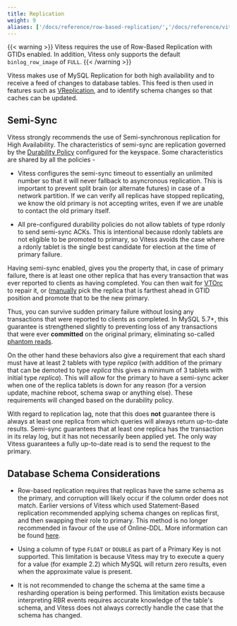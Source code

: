 ```yaml
---
title: Replication
weight: 9
aliases: ['/docs/reference/row-based-replication/','/docs/reference/vitess-replication/','/docs/reference/mysql-replication/']
---
```


{{< warning >}}
Vitess requires the use of Row-Based Replication with GTIDs enabled. In addition, Vitess only supports the default `binlog_row_image` of `FULL`.
{{< /warning >}}

Vitess makes use of MySQL Replication for both high availability and to receive a feed of changes to database tables. This feed is then used in features such as [VReplication](../../vreplication/vreplication/), and to identify schema changes so that caches can be updated.

## Semi-Sync

Vitess strongly recommends the use of Semi-synchronous replication for High Availability. The characteristics of semi-sync are replication governed by the [Durability Policy](../../../user-guides/configuration-basic/durability_policy) configured for the keyspace.
Some characteristics are shared by all the policies -

* Vitess configures the semi-sync timeout to essentially an unlimited number so that it will never fallback to asyncronous replication. This is important to prevent split brain (or alternate futures) in case of a network partition. If we can verify all replicas have stopped replicating, we know the old primary is not accepting writes, even if we are unable to contact the old primary itself.

* All pre-configured durability policies do not allow tablets of type rdonly to send semi-sync ACKs. This is intentional because rdonly tablets are not eligible to be promoted to primary, so Vitess avoids the case where a rdonly tablet is the single best candidate for election at the time of primary failure.

Having semi-sync enabled, gives you the property that, in case of primary failure, there is at least one other replica that has every transaction that was ever reported to clients as having completed. You can then wait for [VTOrc](../../../user-guides/configuration-basic/vtorc) to repair it, or ([manually](../../programs/vtctl/#emergencyreparentshard) pick the replica that is farthest ahead in GTID position and promote that to be the new primary.

Thus, you can survive sudden primary failure without losing any transactions that were reported to clients as completed. In MySQL 5.7+, this guarantee is strengthened slightly to preventing loss of any transactions that were ever **committed** on the original primary, eliminating so-called [phantom reads](http://bugs.mysql.com/bug.php?id=62174).

On the other hand these behaviors also give a requirement that each shard must have at least 2 tablets with type *replica* (with addition of the primary that can be demoted to type *replica* this gives a minimum of 3 tablets with initial type *replica*). This will allow for the primary to have a semi-sync acker when one of the replica tablets is down for any reason (for a version update, machine reboot, schema swap or anything else).
These requirements will changed based on the durability policy.

With regard to replication lag, note that this does **not** guarantee there is always at least one replica from which queries will always return up-to-date results. Semi-sync guarantees that at least one replica has the transaction in its relay log, but it has not necessarily been applied yet. The only way Vitess guarantees a fully up-to-date read is to send the request to the primary.

## Database Schema Considerations

* Row-based replication requires that replicas have the same schema as the primary, and corruption will likely occur if the column order does not match. Earlier versions of Vitess which used Statement-Based replication recommended applying schema changes on replicas first, and then swapping their role to primary. This method is no longer recommended in favour of the use of Online-DDL. More information can be found [here](../../../user-guides/schema-changes).

* Using a column of type `FLOAT` or `DOUBLE` as part of a Primary Key is not supported. This limitation is because Vitess may try to execute a query for a value (for example 2.2) which MySQL will return zero results, even when the approximate value is present.

* It is not recommended to change the schema at the same time a resharding operation is being performed. This limitation exists because interpreting RBR events requires accurate knowledge of the table's schema, and Vitess does not always correctly handle the case that the schema has changed.
